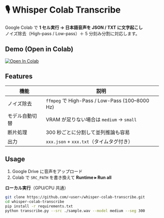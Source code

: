 # 🎙️ Whisper Colab Transcribe

Google Colab で **1 セル実行 → 日本語音声を JSON / TXT に文字起こし**  
ノイズ除去（High-pass / Low-pass）＋ 5 分刻み分割に対応します。

## Demo (Open in Colab)

[![Open In Colab](https://colab.research.google.com/assets/colab-badge.svg)](https://colab.research.google.com/github/<ユーザ名>/whisper-colab-transcribe/blob/main/colab_notebook.ipynb)

## Features

| 機能 | 説明 |
|---|---|
| ノイズ除去 | `ffmpeg` で High-Pass / Low-Pass (100–8000 Hz) |
| モデル自動切替 | VRAM が足りない場合は `medium` → `small` |
| 断片処理 | 300 秒ごとに分割して並列推論も容易 |
| 出力 | `xxx.json` + `xxx.txt`（タイムタグ付き） |

## Usage

1. Google Drive に音声をアップロード  
2. Colab で `SRC_PATH` を書き換えて **Runtime ▸ Run all**  

**ローカル実行**（GPU/CPU 共通）

```bash
git clone https://github.com/<user>/whisper-colab-transcribe.git
cd whisper-colab-transcribe
pip install -r requirements.txt
python transcribe.py --src ./sample.wav --model medium --seg 300
